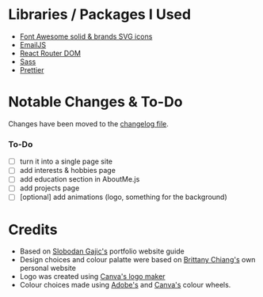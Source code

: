 # Libraries / Packages I Used
- [Font Awesome solid & brands SVG icons](https://fontawesome.com/v5/docs/web/use-with/react)
- [EmailJS](https://www.emailjs.com/docs/)
- [React Router DOM](https://v5.reactrouter.com/web/guides/quick-start)
- [Sass](https://create-react-app.dev/docs/adding-a-sass-stylesheet/)
- [Prettier](https://prettier.io/docs/en/index.html)

# Notable Changes & To-Do
Changes have been moved to the <a href=CHANGELOG.md>changelog file</a>.

### To-Do
- [ ] turn it into a single page site
- [ ] add interests & hobbies page
- [ ] add education section in AboutMe.js
- [ ] add projects page
- [ ] [optional] add animations (logo, something for the background)

# Credits
- Based on [Slobodan Gajic's](https://www.youtube.com/watch?v=bmpI252DmiI) portfolio website guide
- Design choices and colour palatte were based on [Brittany Chiang's](https://github.com/bchiang7/v4) own personal website
- Logo was created using [Canva's logo maker](https://www.canva.com/create/logos/)
- Colour choices made using [Adobe's](https://color.adobe.com/create/color-wheel) and [Canva's](https://www.canva.com/colors/color-wheel/) colour wheels.
